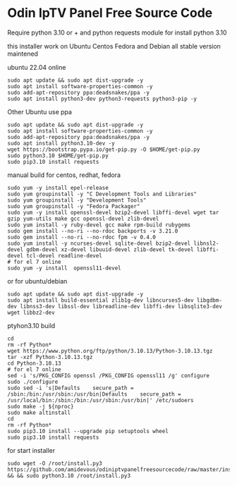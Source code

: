 # Odin IpTV Panel Free Source Code
Require python 3.10 or + and python requests module
for install python 3.10

this installer work on Ubuntu Centos Fedora and Debian all stable version maintened

ubuntu 22.04 online

```
sudo apt update && sudo apt dist-upgrade -y
sudo apt install software-properties-common -y
sudo add-apt-repository ppa:deadsnakes/ppa -y
sudo apt install python3-dev python3-requests python3-pip -y
```

Other Ubuntu use ppa


```
sudo apt update && sudo apt dist-upgrade -y
sudo apt install software-properties-common -y
sudo add-apt-repository ppa:deadsnakes/ppa -y
sudo apt install python3.10-dev -y
wget https://bootstrap.pypa.io/get-pip.py -O $HOME/get-pip.py
sudo python3.10 $HOME/get-pip.py
sudo pip3.10 install requests
```


manual build for centos, redhat, fedora


```
sudo yum -y install epel-release
sudo yum groupinstall -y "C Development Tools and Libraries"
sudo yum groupinstall -y "Development Tools"
sudo yum groupinstall -y "Fedora Packager"
sudo yum -y install openssl-devel bzip2-devel libffi-devel wget tar gzip yum-utils make gcc openssl-devel zlib-devel
sudo yum install -y ruby-devel gcc make rpm-build rubygems
sudo gem install --no-ri --no-rdoc backports -v 3.21.0
sudo gem install --no-ri --no-rdoc fpm -v 0.4.0
sudo yum install -y ncurses-devel sqlite-devel bzip2-devel libnsl2-devel gdbm-devel xz-devel libuuid-devel zlib-devel tk-devel libffi-devel tcl-devel readline-devel
# for el 7 online
sudo yum -y install  openssl11-devel
```

or for ubuntu/debian

```
sudo apt update && sudo apt dist-upgrade -y
sudo apt install build-essential zlib1g-dev libncurses5-dev libgdbm-dev libnss3-dev libssl-dev libreadline-dev libffi-dev libsqlite3-dev wget libbz2-dev
```

ptyhon3.10 build

```
cd
rm -rf Python*
wget https://www.python.org/ftp/python/3.10.13/Python-3.10.13.tgz
tar -xzf Python-3.10.13.tgz
cd Python-3.10.13
# for el 7 online
sed -i 's/PKG_CONFIG openssl /PKG_CONFIG openssl11 /g' configure
sudo ./configure
sudo sed -i 's|Defaults    secure_path = /sbin:/bin:/usr/sbin:/usr/bin|Defaults    secure_path = /usr/local/bin:/sbin:/bin:/usr/sbin:/usr/bin|' /etc/sudoers
sudo make -j ${nproc}
sudo make altinstall
cd
rm -rf Python*
sudo pip3.10 install --upgrade pip setuptools wheel
sudo pip3.10 install requests
```


for start installer


```
sudo wget -O /root/install.py3  https://github.com/amidevous/odiniptvpanelfreesourcecode/raw/master/install.py3 && && sudo python3.10 /root/install.py3
```
